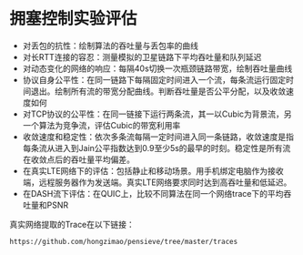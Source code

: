 # 拥塞控制实验评估

- 对丢包的抗性：绘制算法的吞吐量与丢包率的曲线
- 对长RTT连接的容忍：测量模拟的卫星链路下平均吞吐量和队列延迟
- 对动态变化的网络的响应：每隔40s切换一次瓶颈链路带宽，绘制吞吐量曲线
- 协议自身公平性：在同一链路下每隔固定时间进入一个流，每条流运行固定时间退出。绘制所有流的带宽分配曲线。判断吞吐量是否公平分配，以及收敛速度如何
- 对TCP协议的公平性：在同一链接下运行两条流，其一以Cubic为背景流，另一个算法为竞争流，评估Cubic的带宽利用率
- 收敛速度和稳定性：依次多条流每隔一定时间进入同一条链路，收敛速度是指每条流从进入到Jain公平指数达到0.9至少5s的最早的时刻。稳定性是所有流在收敛点后的吞吐量平均偏差。
- 在真实LTE网络下的评估：包括静止和移动场景。用手机绑定电脑作为接收端，远程服务器作为发送端。真实LTE网络要求同时达到高吞吐量和低延迟。
- 在DASH流下评估：在QUIC上，比较不同算法在同一个网络trace下的平均吞吐量和PSNR

真实网络提取的Trace在以下链接：

```
https://github.com/hongzimao/pensieve/tree/master/traces
```

